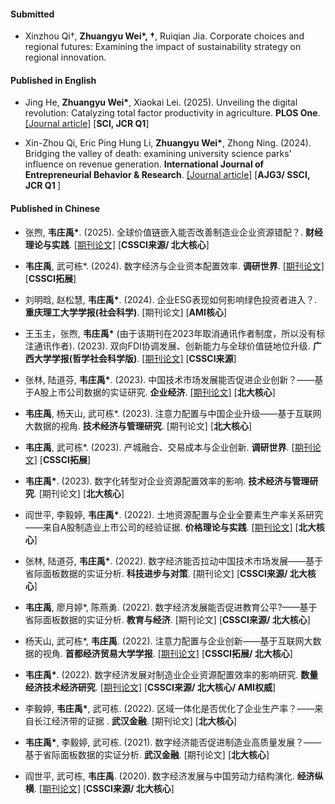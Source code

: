 #### Submitted

- Xinzhou Qi†, <strong>Zhuangyu Wei*, †</strong>, Ruiqian Jia. Corporate choices and regional futures: Examining the impact of sustainability strategy on regional innovation.

#### Published in English

- Jing He, <strong>Zhuangyu Wei*</strong>, Xiaokai Lei. (2025). Unveiling the digital revolution: Catalyzing total factor productivity in agriculture. <strong>PLOS One</strong>. [[Journal article]](https://doi.org/10.1371/journal.pone.0318333) [<strong>SCI, JCR Q1</strong>]

- Xin-Zhou Qi, Eric Ping Hung Li, <strong>Zhuangyu Wei*</strong>, Zhong Ning. (2024). Bridging the valley of death: examining university science parks' influence on revenue generation. <strong>International Journal of Entrepreneurial Behavior & Research</strong>. [[Journal article]](https://doi.org/10.1108/IJEBR-05-2023-0475) [<strong>AJG3/ SSCI, JCR Q1 </strong>]


#### Published in Chinese
- 张煦, <strong>韦庄禹*</strong>. (2025). 全球价值链嵌入能否改善制造业企业资源错配？. <strong>财经理论与实践</strong>. [[期刊论文]](https://doi.org/10.16339/j.cnki.hdxbcjb.2025.01.018) [<strong>CSSCI来源/ 北大核心</strong>]

- <strong>韦庄禹</strong>, 武可栋*. (2024). 数字经济与企业资本配置效率. <strong>调研世界</strong>. [[期刊论文]](https://doi.org/10.13778/j.cnki.11-3705/c.2024.05.004) [<strong>CSSCI拓展</strong>]

- 刘明晗, 赵松慧, <strong>韦庄禹*</strong>. (2024). 企业ESG表现如何影响绿色投资者进入？. <strong>重庆理工大学学报(社会科学)</strong>. [期刊论文] [<strong>AMI核心</strong>]

- 王玉主，张煦, <strong>韦庄禹*</strong> (由于该期刊在2023年取消通讯作者制度，所以没有标注通讯作者). (2023). 双向FDI协调发展、创新能力与全球价值链地位升级. <strong>广西大学学报(哲学社会科学版)</strong>. [[期刊论文]](https://doi.org/10.13624/j.cnki.jgupss.2023.06.017) [<strong>CSSCI来源</strong>]

- 张林, 陆道芬, <strong>韦庄禹*</strong>. (2023). 中国技术市场发展能否促进企业创新？——基于A股上市公司数据的实证研究. <strong>企业经济</strong>. [[期刊论文]](https://doi.org/10.13529/j.cnki.enterprise.economy.2023.09.008) [<strong>北大核心</strong>]

- <strong>韦庄禹</strong>, 杨天山, 武可栋*. (2023). 注意力配置与中国企业升级——基于互联网大数据的视角. <strong>技术经济与管理研究</strong>. [期刊论文] [<strong>北大核心</strong>]

- <strong>韦庄禹</strong>, 武可栋*. (2023). 产城融合、交易成本与企业创新. <strong>调研世界</strong>. [[期刊论文]](https://doi.org/10.13778/j.cnki.11-3705/c.2023.07.004) [<strong>CSSCI拓展</strong>]

- <strong>韦庄禹*</strong>. (2023). 数字化转型对企业资源配置效率的影响. <strong>技术经济与管理研究</strong>. [期刊论文] [<strong>北大核心</strong>]

- 阎世平, 李毅婷, <strong>韦庄禹*</strong>. (2022). 土地资源配置与企业全要素生产率关系研究——来自A股制造业上市公司的经验证据. <strong>价格理论与实践</strong>. [[期刊论文]](https://doi.org/10.19851/j.cnki.CN11-1010/F.2022.09.432) [<strong>北大核心</strong>]

- 张林, 陆道芬, <strong>韦庄禹*</strong>. (2022). 数字经济能否拉动中国技术市场发展——基于省际面板数据的实证分析. <strong>科技进步与对策</strong>. [期刊论文] [<strong>CSSCI来源/ 北大核心</strong>]

-  <strong>韦庄禹</strong>, 廖月婷*, 陈燕勇. (2022). 数字经济发展能否促进教育公平?——基于省际面板数据的实证分析. <strong>教育与经济</strong>. [期刊论文] [<strong>CSSCI来源/ 北大核心</strong>]

- 杨天山, 武可栋*, <strong>韦庄禹</strong>. (2022). 注意力配置与企业创新——基于互联网大数据的视角. <strong>首都经济贸易大学学报</strong>. [[期刊论文]](https://doi.org/10.13504/j.cnki.issn1008-2700.2022.04.004) [<strong>CSSCI拓展/ 北大核心</strong>]

- <strong>韦庄禹*</strong>. (2022). 数字经济发展对制造业企业资源配置效率的影响研究. <strong>数量经济技术经济研究</strong>. [[期刊论文]](https://doi.org/10.13653/j.cnki.jqte.2022.03.009) [<strong>CSSCI来源/ 北大核心/ AMI权威</strong>]

- 李毅婷,  <strong>韦庄禹*</strong>, 武可栋. (2022). 区域一体化是否优化了企业生产率？——来自长江经济带的证据 . <strong>武汉金融</strong>. [期刊论文] [<strong>北大核心</strong>]

- <strong>韦庄禹*</strong>, 李毅婷, 武可栋. (2021). 数字经济能否促进制造业高质量发展？——基于省际面板数据的实证分析. <strong>武汉金融</strong>. [期刊论文] [<strong>北大核心</strong>]

- 阎世平, 武可栋, <strong>韦庄禹</strong>. (2020). 数字经济发展与中国劳动力结构演化. <strong>经济纵横</strong>. [[期刊论文]](https://doi.org/10.16528/j.cnki.22-1054/f.202010096) [<strong>CSSCI来源/ 北大核心</strong>]





